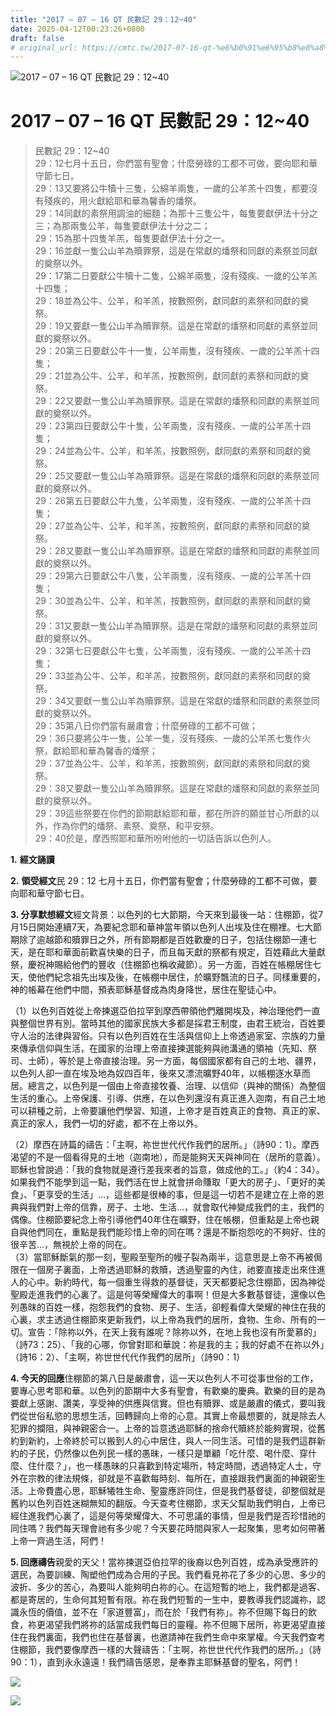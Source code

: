 ```yaml
---
title: "2017 – 07 – 16 QT 民數記 29：12~40"
date: 2025-04-12T00:23:26+0800
draft: false
# original_url: https://cmtc.tw/2017-07-16-qt-%e6%b0%91%e6%95%b8%e8%a8%98-29%ef%bc%9a1240
---
```


![2017 – 07 – 16 QT  民數記 29：12\~40](/images/qt.jpg   "2017 – 07 – 16 QT  民數記 29：12\~40")

# 2017 – 07 – 16 QT 民數記 29：12\~40

> 民數記 29：12\~40  
> 29：12七月十五日，你們當有聖會；什麼勞碌的工都不可做，要向耶和華守節七日。  
> 29：13又要將公牛犢十三隻，公綿羊兩隻，一歲的公羊羔十四隻，都要沒有殘疾的，用火獻給耶和華為馨香的燔祭。  
> 29：14同獻的素祭用調油的細麵；為那十三隻公牛，每隻要獻伊法十分之三；為那兩隻公羊，每隻要獻伊法十分之二；  
> 29：15為那十四隻羊羔，每隻要獻伊法十分之一。  
> 29：16並獻一隻公山羊為贖罪祭，這是在常獻的燔祭和同獻的素祭並同獻的奠祭以外。  
> 29：17第二日要獻公牛犢十二隻，公綿羊兩隻，沒有殘疾、一歲的公羊羔十四隻；  
> 29：18並為公牛、公羊，和羊羔，按數照例，獻同獻的素祭和同獻的奠祭。  
> 29：19又要獻一隻公山羊為贖罪祭。這是在常獻的燔祭和同獻的素祭並同獻的奠祭以外。  
> 29：20第三日要獻公牛十一隻，公羊兩隻，沒有殘疾、一歲的公羊羔十四隻；  
> 29：21並為公牛、公羊，和羊羔，按數照例，獻同獻的素祭和同獻的奠祭。  
> 29：22又要獻一隻公山羊為贖罪祭。這是在常獻的燔祭和同獻的素祭並同獻的奠祭以外。  
> 29：23第四日要獻公牛十隻，公羊兩隻，沒有殘疾、一歲的公羊羔十四隻；  
> 29：24並為公牛、公羊，和羊羔，按數照例，獻同獻的素祭和同獻的奠祭。  
> 29：25又要獻一隻公山羊為贖罪祭。這是在常獻的燔祭和同獻的素祭並同獻的奠祭以外。  
> 29：26第五日要獻公牛九隻，公羊兩隻，沒有殘疾、一歲的公羊羔十四隻；  
> 29：27並為公牛、公羊，和羊羔，按數照例，獻同獻的素祭和同獻的奠祭。  
> 29：28又要獻一隻公山羊為贖罪祭。這是在常獻的燔祭和同獻的素祭並同獻的奠祭以外。  
> 29：29第六日要獻公牛八隻，公羊兩隻，沒有殘疾、一歲的公羊羔十四隻；  
> 29：30並為公牛、公羊，和羊羔，按數照例，獻同獻的素祭和同獻的奠祭。  
> 29：31又要獻一隻公山羊為贖罪祭。這是在常獻的燔祭和同獻的素祭並同獻的奠祭以外。  
> 29：32第七日要獻公牛七隻，公羊兩隻，沒有殘疾、一歲的公羊羔十四隻；  
> 29：33並為公牛、公羊，和羊羔，按數照例，獻同獻的素祭和同獻的奠祭。  
> 29：34又要獻一隻公山羊為贖罪祭。這是在常獻的燔祭和同獻的素祭並同獻的奠祭以外。  
> 29：35第八日你們當有嚴肅會；什麼勞碌的工都不可做；  
> 29：36只要將公牛一隻，公羊一隻，沒有殘疾、一歲的公羊羔七隻作火祭，獻給耶和華為馨香的燔祭；  
> 29：37並為公牛、公羊，和羊羔，按數照例，獻同獻的素祭和同獻的奠祭。  
> 29：38又要獻一隻公山羊為贖罪祭。這是在常獻的燔祭和同獻的素祭並同獻的奠祭以外。  
> 29：39這些祭要在你們的節期獻給耶和華，都在所許的願並甘心所獻的以外，作為你們的燔祭、素祭、奠祭，和平安祭。  
> 29：40於是，摩西照耶和華所吩咐他的一切話告訴以色列人。

**1.** **經文誦讀**

**2.** **領受經文**民 29：12 七月十五日，你們當有聖會；什麼勞碌的工都不可做，要向耶和華守節七日。

**3. 分享默想經文**經文背景：以色列的七大節期，今天來到最後一站：住棚節，從7月15日開始連續7天，為要紀念耶和華神當年領以色列人出埃及住在棚裡。七大節期除了逾越節和贖罪日之外，所有節期都是百姓歡慶的日子，包括住棚節一連七天，是在耶和華面前歡喜快樂的日子，而且每天獻的祭都有規定，百姓藉此大量獻祭，慶祝神賜給他們的豐收（住棚節也稱收藏節）。另一方面，百姓在帳棚居住七天，使他們紀念祖先出埃及後，在帳棚中居住，於曠野飄流的日子。同樣重要的，神的帳幕在他們中間，預表耶穌基督成為肉身降世，居住在聖徒心中。

（1）以色列百姓從上帝揀選亞伯拉罕到摩西帶領他們離開埃及，神治理他們一直與整個世界有別。當時其他的國家民族大多都是採君王制度，由君王統治，百姓要守人治的法律與習俗。只有以色列百姓在生活與信仰上上帝透過家室、宗族的力量來傳承信仰與生活，在國家的治理上帝直接揀選能夠與祂溝通的領袖（先知、祭司、士師），等於是上帝直接治理。另一方面，每個國家都有自己的土地、疆界，以色列人卻一直在埃及地為奴四百年，後來又漂流曠野40年，以帳棚逐水草而居。總言之，以色列是一個由上帝直接牧養、治理、以信仰（與神的關係）為整個生活的重心。上帝保護、引導、供應，在以色列還沒有真正進入迦南，有自己土地可以耕種之前，上帝要讓他們學習、知道，上帝才是百姓真正的食物、真正的家、真正的家人，我們一切的好處，都不在上帝以外。

（2）摩西在詩篇的禱告：「主啊，祢世世代代作我們的居所。」（詩90：1）。摩西渴望的不是一個看得見的土地（迦南地），而是能夠天天與神同在（居所的意義）。耶穌也曾說過：「我的食物就是遵行差我來者的旨意，做成他的工。」（約4：34）。如果我們不能學到這一點，我們活在世上就會拼命賺取「更大的房子」、「更好的美食」、「更享受的生活」…，這些都是很棒的事，但是這一切若不是建立在上帝的恩典與我們對上帝的信靠，房子、土地、生活…，就會取代神變成我們的主，我們的偶像。住棚節要紀念上帝引導他們40年住在曠野，住在帳棚，但重點是上帝也親自與他們同在，重點是我們能珍惜上帝的同在嗎？還是不斷抱怨吃的不夠好、住的很辛苦…，無視於上帝的同在。  
（3）當耶穌斷氣的那一刻，聖殿至聖所的幔子裂為兩半，這意思是上帝不再被侷限在一個房子裏面，上帝透過耶穌的救贖，透過聖靈的內住，祂要直接走出來住進人的心中。新約時代，每一個重生得救的基督徒，天天都要紀念住棚節，因為神從聖殿走進我們的心裏了。這是何等榮耀偉大的事啊！但是大多數基督徒，還像以色列愚昩的百姓一樣，抱怨我們的食物、房子、生活，卻輕看偉大榮耀的神住在我的心裏，求主透過住棚節來更新我們，以上帝為我們的居所，食物、生命、所有的一切。宣告：「除祢以外，在天上我有誰呢？除祢以外，在地上我也沒有所愛慕的」（詩73：25）、「我的心哪，你曾對耶和華說：祢是我的主；我的好處不在祢以外」（詩16：2）、「主啊，祢世世代代作我們的居所」（詩90：1）

**4. 今天的回應**住棚節的第八日是嚴肅會，這一天以色列人不可從事世俗的工作，要專心思考耶和華。以色列的節期中大多有聖會，有歡樂的慶典。歡樂的目的是為要獻上感謝、讚美，享受神的供應與信實。但也有贖罪、或是嚴肅的儀式，要叫我們從世俗私慾的思想生活，回轉歸向上帝的心意。其實上帝最想要的，就是除去人犯罪的攔阻，與神親密合一。上帝的旨意透過耶穌的捨命代贖終於能夠實現，從舊約到新約，上帝終於可以搬到人的心中居住，與人一同生活。可惜的是我們這群新約的子民，仍然像以色列民一樣的愚昧，一樣只是單顧「吃什麼、喝什麼、穿什麼、住什麼？」，也一樣愚昧的只喜歡到特定場所，特定時間，透過特定人士，守外在宗教的律法規條，卻就是不喜歡每時刻、每所在，直接跟我們裏面的神親密生活。上帝費盡心思，耶穌犧牲生命、聖靈應許同住，但是我們基督徒，卻整個就是舊約以色列百姓迷糊無知的翻版。今天查考住棚節，求天父幫助我們明白，上帝已經住進我們心裏了，這是何等榮耀偉大、不可思議的事情，但是我們是否珍惜祂的同住嗎？我們每天理會祂有多少呢？今天要花時間與家人一起聚集，思考如何帶著上帝一齊過生活，阿們！

**5. 回應禱告**親愛的天父！當祢揀選亞伯拉罕的後裔以色列百姓，成為承受應許的選民，為要訓練、陶塑他們成為合用的子民。我們看見祢花了多少的心思、多少的波折、多少的苦心，為要叫人能夠明白祢的心。在這短暫的地上，我們都是過客、都是寄居的，生命何其短暫有限。祢在我們短暫的一生中，要教導我們認識祢，認識永恆的價值，並不在「家道豐富」，而在於「我們有祢」。祢不但賜下每日的飲食，祢更渴望我們將祢的話當成我們每日的靈糧。祢不但賜下居所，祢更渴望直接住在我們裏面，我們也住在基督裏，也邀請神在我們生命中來掌權。今天我們查考住棚節，我們要像摩西一樣的大聲禱告：「主啊，祢世世代代作我們的居所。」（詩90：1），直到永永遠遠！我們禱告感恩，是奉靠主耶穌基督的聖名，阿們！

![](/images/16.jpg)

![](/images/17.jpg)